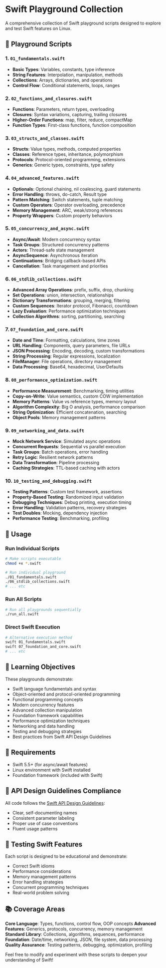 # Swift Playground Collection

A comprehensive collection of Swift playground scripts designed to explore and test Swift features on Linux.

## 📁 Playground Scripts

### 1. `01_fundamentals.swift`
- **Basic Types**: Variables, constants, type inference
- **String Features**: Interpolation, manipulation, methods
- **Collections**: Arrays, dictionaries, and operations
- **Control Flow**: Conditional statements, loops, ranges

### 2. `02_functions_and_closures.swift`
- **Functions**: Parameters, return types, overloading
- **Closures**: Syntax variations, capturing, trailing closures
- **Higher-Order Functions**: map, filter, reduce, compactMap
- **Function Types**: First-class functions, function composition

### 3. `03_structs_and_classes.swift`
- **Structs**: Value types, methods, computed properties
- **Classes**: Reference types, inheritance, polymorphism
- **Protocols**: Protocol-oriented programming, extensions
- **Generics**: Generic types, constraints, type safety

### 4. `04_advanced_features.swift`
- **Optionals**: Optional chaining, nil coalescing, guard statements
- **Error Handling**: throws, do-catch, Result type
- **Pattern Matching**: Switch statements, tuple matching
- **Custom Operators**: Operator overloading, precedence
- **Memory Management**: ARC, weak/strong references
- **Property Wrappers**: Custom property behaviors

### 5. `05_concurrency_and_async.swift`
- **Async/Await**: Modern concurrency syntax
- **Task Groups**: Structured concurrency patterns
- **Actors**: Thread-safe state management
- **AsyncSequence**: Asynchronous iteration
- **Continuations**: Bridging callback-based APIs
- **Cancellation**: Task management and priorities

### 6. `06_stdlib_collections.swift`
- **Advanced Array Operations**: prefix, suffix, drop, chunking
- **Set Operations**: union, intersection, relationships
- **Dictionary Transformations**: grouping, merging, filtering
- **Custom Sequences**: Iterator protocol, Fibonacci, countdown
- **Lazy Evaluation**: Performance optimization techniques
- **Collection Algorithms**: sorting, partitioning, searching

### 7. `07_foundation_and_core.swift`
- **Date and Time**: Formatting, calculations, time zones
- **URL Handling**: Components, query parameters, file URLs
- **JSON Processing**: Encoding, decoding, custom transformations
- **String Processing**: Regular expressions, localization
- **FileManager**: File operations, directory management
- **Data Processing**: Base64, hexadecimal, UserDefaults

### 8. `08_performance_optimization.swift`
- **Performance Measurement**: Benchmarking, timing utilities
- **Copy-on-Write**: Value semantics, custom COW implementation
- **Memory Patterns**: Value vs reference types, memory layout
- **Algorithm Complexity**: Big O analysis, performance comparison
- **String Optimization**: Efficient concatenation, searching
- **Object Pools**: Memory management patterns

### 9. `09_networking_and_data.swift`
- **Mock Network Service**: Simulated async operations
- **Concurrent Requests**: Sequential vs parallel execution
- **Task Groups**: Batch operations, error handling
- **Retry Logic**: Resilient network patterns
- **Data Transformation**: Pipeline processing
- **Caching Strategies**: TTL-based caching with actors

### 10. `10_testing_and_debugging.swift`
- **Testing Patterns**: Custom test framework, assertions
- **Property-Based Testing**: Randomized input validation
- **Debugging Techniques**: Debug printing, execution timing
- **Error Handling**: Validation patterns, recovery strategies
- **Test Doubles**: Mocking, dependency injection
- **Performance Testing**: Benchmarking, profiling

## 🚀 Usage

### Run Individual Scripts
```bash
# Make scripts executable
chmod +x *.swift

# Run individual playground
./01_fundamentals.swift
./06_stdlib_collections.swift
# ... etc
```

### Run All Scripts
```bash
# Run all playgrounds sequentially
./run_all.swift
```

### Direct Swift Execution
```bash
# Alternative execution method
swift 01_fundamentals.swift
swift 07_foundation_and_core.swift
# ... etc
```

## 🎯 Learning Objectives

These playgrounds demonstrate:
- Swift language fundamentals and syntax
- Object-oriented and protocol-oriented programming
- Functional programming concepts
- Modern concurrency features
- Advanced collection manipulation
- Foundation framework capabilities
- Performance optimization techniques
- Networking and data handling
- Testing and debugging strategies
- Best practices from Swift API Design Guidelines

## 🔧 Requirements

- Swift 5.5+ (for async/await features)
- Linux environment with Swift installed
- Foundation framework (included with Swift)

## 📖 API Design Guidelines Compliance

All code follows the [Swift API Design Guidelines](https://www.swift.org/documentation/api-design-guidelines/):
- Clear, self-documenting names
- Consistent parameter labeling
- Proper use of case conventions
- Fluent usage patterns

## 🧪 Testing Swift Features

Each script is designed to be educational and demonstrate:
- Correct Swift idioms
- Performance considerations
- Memory management patterns
- Error handling strategies
- Concurrent programming techniques
- Real-world problem solving

## 📚 Coverage Areas

**Core Language**: Types, functions, control flow, OOP concepts
**Advanced Features**: Generics, protocols, concurrency, memory management
**Standard Library**: Collections, algorithms, sequences, performance
**Foundation**: Date/time, networking, JSON, file system, data processing
**Quality Assurance**: Testing patterns, debugging, optimization, profiling

Feel free to modify and experiment with these scripts to deepen your understanding of Swift! 